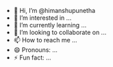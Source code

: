 - 👋 Hi, I’m @himanshupunetha
- 👀 I’m interested in ...
- 🌱 I’m currently learning ...
- 💞️ I’m looking to collaborate on ...
- 📫 How to reach me ...
- 😄 Pronouns: ...
- ⚡ Fun fact: ...

<!---
himanshupunetha/himanshupunetha is a ✨ special ✨ repository because its `README.md` (this file) appears on your GitHub profile.
You can click the Preview link to take a look at your changes.
--->
